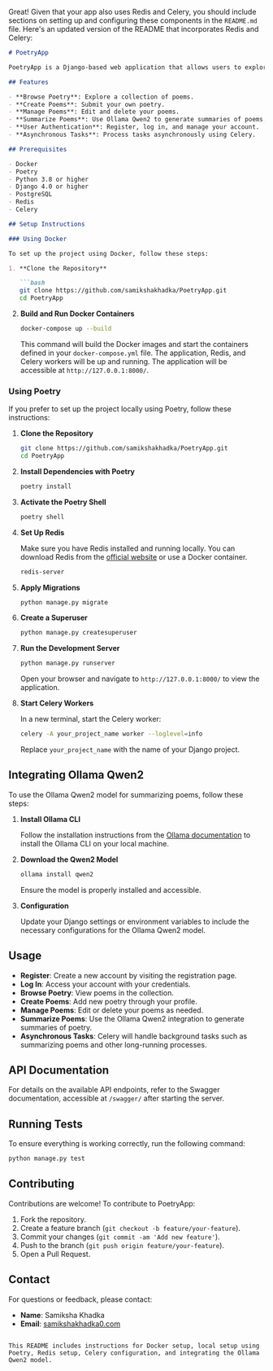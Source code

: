 Great! Given that your app also uses Redis and Celery, you should include sections on setting up and configuring these components in the `README.md` file. Here's an updated version of the README that incorporates Redis and Celery:

```markdown
# PoetryApp

PoetryApp is a Django-based web application that allows users to explore, create, and manage poetry. A key feature of this app is its integration with the Ollama Qwen2 model to summarize poems, providing insights and concise versions of the poetry content. The app also uses Celery for asynchronous task processing and Redis as the broker for Celery.

## Features

- **Browse Poetry**: Explore a collection of poems.
- **Create Poems**: Submit your own poetry.
- **Manage Poems**: Edit and delete your poems.
- **Summarize Poems**: Use Ollama Qwen2 to generate summaries of poems.
- **User Authentication**: Register, log in, and manage your account.
- **Asynchronous Tasks**: Process tasks asynchronously using Celery.

## Prerequisites

- Docker
- Poetry
- Python 3.8 or higher
- Django 4.0 or higher
- PostgreSQL 
- Redis
- Celery

## Setup Instructions

### Using Docker

To set up the project using Docker, follow these steps:

1. **Clone the Repository**

   ```bash
   git clone https://github.com/samikshakhadka/PoetryApp.git
   cd PoetryApp
   ```

2. **Build and Run Docker Containers**

   ```bash
   docker-compose up --build
   ```

   This command will build the Docker images and start the containers defined in your `docker-compose.yml` file. The application, Redis, and Celery workers will be up and running. The application will be accessible at `http://127.0.0.1:8000/`.

### Using Poetry

If you prefer to set up the project locally using Poetry, follow these instructions:

1. **Clone the Repository**

   ```bash
   git clone https://github.com/samikshakhadka/PoetryApp.git
   cd PoetryApp
   ```

2. **Install Dependencies with Poetry**

   ```bash
   poetry install
   ```

3. **Activate the Poetry Shell**

   ```bash
   poetry shell
   ```

4. **Set Up Redis**

   Make sure you have Redis installed and running locally. You can download Redis from the [official website](https://redis.io/download) or use a Docker container.

   ```bash
   redis-server
   ```

5. **Apply Migrations**

   ```bash
   python manage.py migrate
   ```

6. **Create a Superuser**

   ```bash
   python manage.py createsuperuser
   ```

7. **Run the Development Server**

   ```bash
   python manage.py runserver
   ```

   Open your browser and navigate to `http://127.0.0.1:8000/` to view the application.

8. **Start Celery Workers**

   In a new terminal, start the Celery worker:

   ```bash
   celery -A your_project_name worker --loglevel=info
   ```

   Replace `your_project_name` with the name of your Django project.

## Integrating Ollama Qwen2

To use the Ollama Qwen2 model for summarizing poems, follow these steps:

1. **Install Ollama CLI**

   Follow the installation instructions from the [Ollama documentation](https://ollama.com/docs) to install the Ollama CLI on your local machine.

2. **Download the Qwen2 Model**

   ```bash
   ollama install qwen2
   ```

   Ensure the model is properly installed and accessible.

3. **Configuration**

   Update your Django settings or environment variables to include the necessary configurations for the Ollama Qwen2 model.

## Usage

- **Register**: Create a new account by visiting the registration page.
- **Log In**: Access your account with your credentials.
- **Browse Poetry**: View poems in the collection.
- **Create Poems**: Add new poetry through your profile.
- **Manage Poems**: Edit or delete your poems as needed.
- **Summarize Poems**: Use the Ollama Qwen2 integration to generate summaries of poetry.
- **Asynchronous Tasks**: Celery will handle background tasks such as summarizing poems and other long-running processes.

## API Documentation

For details on the available API endpoints, refer to the Swagger documentation, accessible at `/swagger/` after starting the server.

## Running Tests

To ensure everything is working correctly, run the following command:

```bash
python manage.py test
```

## Contributing

Contributions are welcome! To contribute to PoetryApp:

1. Fork the repository.
2. Create a feature branch (`git checkout -b feature/your-feature`).
3. Commit your changes (`git commit -am 'Add new feature'`).
4. Push to the branch (`git push origin feature/your-feature`).
5. Open a Pull Request.


## Contact

For questions or feedback, please contact:

- **Name**: Samiksha Khadka
- **Email**: [samikshakhadka0.com](mailto:your-email@example.com)

```

This README includes instructions for Docker setup, local setup using Poetry, Redis setup, Celery configuration, and integrating the Ollama Qwen2 model. 